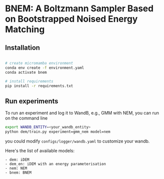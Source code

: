 # BNEM: A Boltzmann Sampler Based on Bootstrapped Noised Energy Matching


## Installation


```bash

# create micromamba environment
conda env create -f environment.yaml
conda activate bnem

# install requirements
pip install -r requirements.txt

```

## Run experiments
To run an experiment and log it to WandB, e.g., GMM with NEM, you can run on the command line

```bash
export WANDB_ENTITY=<your_wandb_entity>
python dem/train.py experiment=gmm_nem model=nem
```
you could modify `configs/logger/wandb.yaml` to customize your wandb.

Here's the list of available models:

    - dem: iDEM
    - dem_en: iDEM with an energy parameterisation
    - nem: NEM
    - bnem: BNEM
